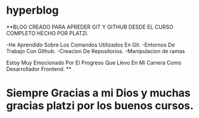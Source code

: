 # hyperblog

\*\*BLOG CREADO PARA APREDER GIT Y GITHUB DESDE EL CURSO COMPLETO HECHO POR PLATZI.

-He Aprendido Sobre Los Comandos Utilizados En Git.
-Entornos De Trabajo Con Github.
-Creacion De Repositorios.
-Manipulacion de ramas

Estoy Muy Emocionado Por El Progreso Que Llevo En Mi Carrera
Como Desarrollador Frontend. \*\*

# Siempre Gracias a mi Dios y muchas gracias platzi por los buenos cursos.
